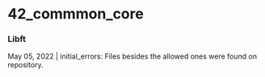 # 42_commmon_core
### Libft

May 05, 2022 | initial_errors: Files besides the allowed ones were found on repository. 
